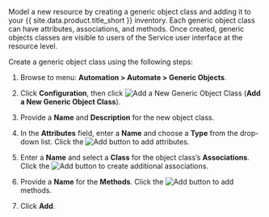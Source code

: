 Model a new resource by creating a generic object class and adding it to
your {{ site.data.product.title_short }} inventory. Each generic object class can have
attributes, associations, and methods. Once created, generic objects
classes are visible to users of the Service user interface at the
resource level.

Create a generic object class using the following steps:

1.  Browse to menu: **Automation > Automate > Generic Objects**.

2.  Click **Configuration**, then
    click ![Add a New Generic Object Class](../images/1862.png) (**Add a
    New Generic Object Class**).

3.  Provide a **Name** and **Description** for the new object class.

4.  In the **Attributes** field, enter a **Name** and choose a **Type**
    from the drop-down list. Click the ![Add](../images/1848.png) button
    to add attributes.

5.  Enter a **Name** and select a **Class** for the object class’s
    **Associations**. Click the ![Add](../images/1848.png) button to
    create additional associations.

6.  Provide a **Name** for the **Methods**. Click the
    ![Add](../images/1848.png) button to add methods.

7.  Click **Add**.
